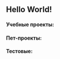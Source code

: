 ## Hello World!

#### Учебные проекты:

[техномарт (html academy)]: https://sonicfear96.github.io/1554867-technomart-29/
[седона (html academy)]: https://sonicfear96.github.io/1554867-sedona-21/index.html

#### Пет-проекты:

[football app]: https://sonicfear96.github.io/football-app/

#### Тестовые:

[тестовое задание на стажировку в команду фронтенд-инфраструктуры вк]: https://github.com/SonicFear96/vk-test
